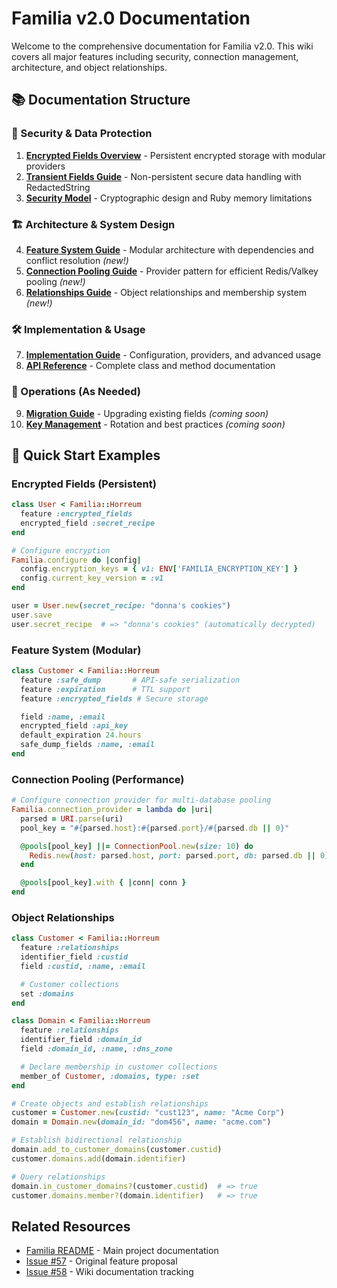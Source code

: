 # Familia v2.0 Documentation

Welcome to the comprehensive documentation for Familia v2.0. This wiki covers all major features including security, connection management, architecture, and object relationships.

## 📚 Documentation Structure

### 🔐 Security & Data Protection

1. **[Encrypted Fields Overview](Encrypted-Fields-Overview.md)** - Persistent encrypted storage with modular providers
2. **[Transient Fields Guide](Transient-Fields-Guide.md)** - Non-persistent secure data handling with RedactedString
3. **[Security Model](Security-Model.md)** - Cryptographic design and Ruby memory limitations

### 🏗️ Architecture & System Design

4. **[Feature System Guide](Feature-System-Guide.md)** - Modular architecture with dependencies and conflict resolution _(new!)_
5. **[Connection Pooling Guide](Connection-Pooling-Guide.md)** - Provider pattern for efficient Redis/Valkey pooling _(new!)_
6. **[Relationships Guide](Relationships-Guide.md)** - Object relationships and membership system _(new!)_

### 🛠️ Implementation & Usage

7. **[Implementation Guide](Implementation-Guide.md)** - Configuration, providers, and advanced usage
8. **[API Reference](API-Reference.md)** - Complete class and method documentation

### 🚀 Operations (As Needed)

9. **[Migration Guide](Migration-Guide.md)** - Upgrading existing fields _(coming soon)_
10. **[Key Management](Key-Management.md)** - Rotation and best practices _(coming soon)_

## 🚀 Quick Start Examples

### Encrypted Fields (Persistent)
```ruby
class User < Familia::Horreum
  feature :encrypted_fields
  encrypted_field :secret_recipe
end

# Configure encryption
Familia.configure do |config|
  config.encryption_keys = { v1: ENV['FAMILIA_ENCRYPTION_KEY'] }
  config.current_key_version = :v1
end

user = User.new(secret_recipe: "donna's cookies")
user.save
user.secret_recipe  # => "donna's cookies" (automatically decrypted)
```

### Feature System (Modular)
```ruby
class Customer < Familia::Horreum
  feature :safe_dump       # API-safe serialization
  feature :expiration      # TTL support
  feature :encrypted_fields # Secure storage

  field :name, :email
  encrypted_field :api_key
  default_expiration 24.hours
  safe_dump_fields :name, :email
end
```

### Connection Pooling (Performance)
```ruby
# Configure connection provider for multi-database pooling
Familia.connection_provider = lambda do |uri|
  parsed = URI.parse(uri)
  pool_key = "#{parsed.host}:#{parsed.port}/#{parsed.db || 0}"

  @pools[pool_key] ||= ConnectionPool.new(size: 10) do
    Redis.new(host: parsed.host, port: parsed.port, db: parsed.db || 0)
  end

  @pools[pool_key].with { |conn| conn }
end
```

### Object Relationships
```ruby
class Customer < Familia::Horreum
  feature :relationships
  identifier_field :custid
  field :custid, :name, :email

  # Customer collections
  set :domains
end

class Domain < Familia::Horreum
  feature :relationships
  identifier_field :domain_id
  field :domain_id, :name, :dns_zone

  # Declare membership in customer collections
  member_of Customer, :domains, type: :set
end

# Create objects and establish relationships
customer = Customer.new(custid: "cust123", name: "Acme Corp")
domain = Domain.new(domain_id: "dom456", name: "acme.com")

# Establish bidirectional relationship
domain.add_to_customer_domains(customer.custid)
customer.domains.add(domain.identifier)

# Query relationships
domain.in_customer_domains?(customer.custid)  # => true
customer.domains.member?(domain.identifier)   # => true
```


## Related Resources

- [Familia README](https://github.com/delano/familia) - Main project documentation
- [Issue #57](https://github.com/delano/familia/issues/57) - Original feature proposal
- [Issue #58](https://github.com/delano/familia/issues/58) - Wiki documentation tracking
